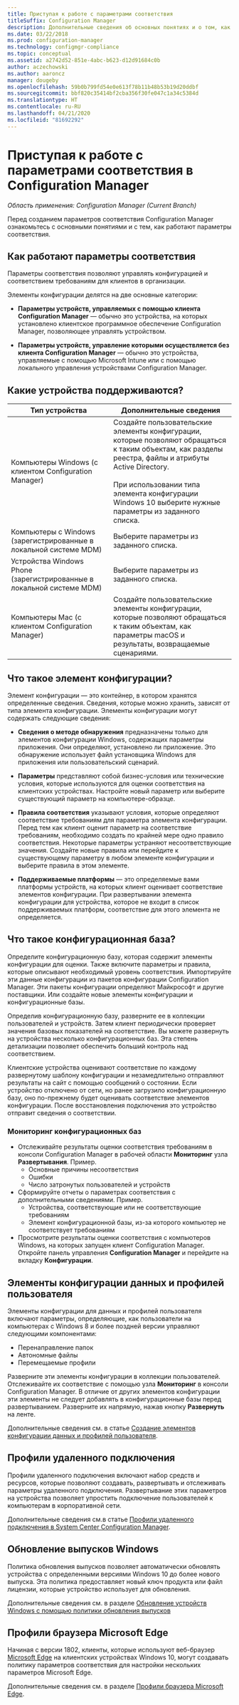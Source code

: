```yaml
---
title: Приступая к работе с параметрами соответствия
titleSuffix: Configuration Manager
description: Дополнительные сведения об основных понятиях и о том, как работают параметры соответствия
ms.date: 03/22/2018
ms.prod: configuration-manager
ms.technology: configmgr-compliance
ms.topic: conceptual
ms.assetid: a2742d52-851e-4abc-b623-d12d91684c0b
author: aczechowski
ms.author: aaroncz
manager: dougeby
ms.openlocfilehash: 59b0b799fd54e0e613f78b11b48b53b19d20ddbf
ms.sourcegitcommit: bbf820c35414bf2cba356f30fe047c1a34c5384d
ms.translationtype: HT
ms.contentlocale: ru-RU
ms.lasthandoff: 04/21/2020
ms.locfileid: "81692292"
---
```

# <a name="get-started-with-compliance-settings-in-configuration-manager"></a>Приступая к работе с параметрами соответствия в Configuration Manager

*Область применения: Configuration Manager (Current Branch)*

Перед созданием параметров соответствия Configuration Manager ознакомьтесь с основными понятиями и с тем, как работают параметры соответствия.  



## <a name="how-compliance-settings-work"></a>Как работают параметры соответствия  
Параметры соответствия позволяют управлять конфигурацией и соответствием требованиям для клиентов в организации.  

Элементы конфигурации делятся на две основные категории:  

- **Параметры устройств, управляемых с помощью клиента Configuration Manager** — обычно это устройства, на которых установлено клиентское программное обеспечение Configuration Manager, позволяющее управлять устройством.  

- **Параметры устройств, управление которыми осуществляется без клиента Configuration Manager** — обычно это устройства, управляемые с помощью Microsoft Intune или с помощью локального управления устройствами Configuration Manager.  



## <a name="what-devices-are-supported"></a>Какие устройства поддерживаются?  

| Тип устройства | Дополнительные сведения |  
|------------|----------------------|  
| Компьютеры Windows (с клиентом Configuration Manager) | Создайте пользовательские элементы конфигурации, которые позволяют обращаться к таким объектам, как разделы реестра, файлы и атрибуты Active Directory.<br /><br /> При использовании типа элемента конфигурации Windows 10 выберите нужные параметры из заданного списка. |  
| Компьютеры с Windows (зарегистрированные в локальной системе MDM) | Выберите параметры из заданного списка. |  
| Устройства Windows Phone (зарегистрированные в локальной системе MDM) | Выберите параметры из заданного списка. |  
| Компьютеры Mac (с клиентом Configuration Manager) | Создайте пользовательские элементы конфигурации, которые позволяют обращаться к таким объектам, как параметры macOS и результаты, возвращаемые сценариями. |  



## <a name="what-is-a-configuration-item"></a>Что такое элемент конфигурации?  
Элемент конфигурации — это контейнер, в котором хранятся определенные сведения. Сведения, которые можно хранить, зависят от типа элемента конфигурации. Элементы конфигурации могут содержать следующие сведения:

- **Сведения о методе обнаружения** предназначены только для элементов конфигурации Windows, содержащих параметры приложения. Они определяют, установлено ли приложение. Это обнаружение использует файл установщика Windows для приложения или пользовательский сценарий.  

- **Параметры** представляют собой бизнес-условия или технические условия, которые используются для оценки соответствия на клиентских устройствах. Настройте новый параметр или выберите существующий параметр на компьютере-образце.  

- **Правила соответствия** указывают условия, которые определяют соответствие требованиям для параметра элемента конфигурации. Перед тем как клиент оценит параметр на соответствие требованиям, необходимо создать по крайней мере одно правило соответствия. Некоторые параметры устраняют несоответствующие значения. Создайте новые правила или перейдите к существующему параметру в любом элементе конфигурации и выберите правила в этом элементе.  

- **Поддерживаемые платформы** — это определяемые вами платформы устройств, на которых клиент оценивает соответствие элементов конфигурации. При развертывании элемента конфигурации для устройства, которое не входит в список поддерживаемых платформ, соответствие для этого элемента не определяется.  



## <a name="what-is-a-configuration-baseline"></a>Что такое конфигурационная база?  
Определите конфигурационную базу, которая содержит элементы конфигурации для оценки. Также включите параметры и правила, которые описывают необходимый уровень соответствия. Импортируйте эти данные конфигурации из пакетов конфигурации Configuration Manager. Эти пакеты конфигурации определяют Майкрософт и другие поставщики. Или создайте новые элементы конфигурации и конфигурационные базы.  

Определив конфигурационную базу, разверните ее в коллекции пользователей и устройств. Затем клиент периодически проверяет значения базовых показателей на соответствие. Вы можете развернуть на устройства несколько конфигурационных баз. Эта степень детализации позволяет обеспечить больший контроль над соответствием. 

Клиентские устройства оценивают соответствие по каждому развернутому шаблону конфигурации и незамедлительно отправляют результаты на сайт с помощью сообщений о состоянии. Если устройство отключено от сети, но ранее загрузило конфигурационную базу, оно по-прежнему будет оценивать соответствие элементов конфигурации. После восстановления подключения это устройство отправит сведения о соответствии.  

### <a name="monitoring-configuration-baselines"></a>Мониторинг конфигурационных баз
- Отслеживайте результаты оценки соответствия требованиям в консоли Configuration Manager в рабочей области **Мониторинг** узла **Развертывания**. Пример.
  - Основные причины несоответствия
  - Ошибки
  - Число затронутых пользователей и устройств
- Сформируйте отчеты о параметрах соответствия с дополнительными сведениями. Пример.
  - Устройства, соответствующие или не соответствующие требованиям
  - Элемент конфигурационной базы, из-за которого компьютер не соответствует требованиям
- Просмотрите результаты оценки соответствия с компьютеров Windows, на которых запущен клиент Configuration Manager. Откройте панель управления **Configuration Manager** и перейдите на вкладку **Конфигурации**.  



## <a name="user-data-and-profiles-configuration-items"></a>Элементы конфигурации данных и профилей пользователя  
Элементы конфигурации для данных и профилей пользователя включают параметры, определяющие, как пользователи на компьютерах с Windows 8 и более поздней версии управляют следующими компонентами:  
- Перенаправление папок
- Автономные файлы
- Перемещаемые профили  

Разверните эти элементы конфигурации в коллекции пользователей. Отслеживайте их соответствие с помощью узла **Мониторинг** в консоли Configuration Manager. В отличие от других элементов конфигурации эти элементы не следует добавлять в конфигурационные базы перед развертыванием. Разверните их напрямую, нажав кнопку **Развернуть** на ленте.  

Дополнительные сведения см. в статье [Создание элементов конфигурации данных и профилей пользователя](../deploy-use/create-user-data-and-profiles-configuration-items.md).  



## <a name="remote-connection-profiles"></a>Профили удаленного подключения  
Профили удаленного подключения включают набор средств и ресурсов, которые позволяют создавать, развертывать и отслеживать параметры удаленного подключения. Развертывание этих параметров на устройства позволяет упростить подключение пользователей к компьютерам в корпоративной сети.  

Дополнительные сведения см.в статье [Профили удаленного подключения в System Center Configuration Manager](../deploy-use/create-remote-connection-profiles.md).  



## <a name="windows-edition-upgrade"></a>Обновление выпусков Windows
Политика обновления выпусков позволяет автоматически обновлять устройства с определенными версиями Windows 10 до более нового выпуска. Эта политика предоставляет новый ключ продукта или файл лицензии, которые устройство использует для обновления.

Дополнительные сведения см. в разделе [Обновление устройств Windows с помощью политики обновления выпусков](../deploy-use/upgrade-windows-version.md)



## <a name="microsoft-edge-browser-profiles"></a>Профили браузера Microsoft Edge
<!-- 1357310 -->
Начиная с версии 1802, клиенты, которые используют веб-браузер [Microsoft Edge](https://technet.microsoft.com/microsoft-edge/bb265256) на клиентских устройствах Windows 10, могут создавать политику параметров соответствия для настройки нескольких параметров Microsoft Edge. 

Дополнительные сведения см. в разделе [Профили браузера Microsoft Edge](../deploy-use/browser-profiles.md).

